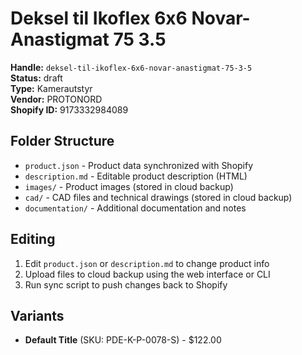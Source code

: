 # Deksel til Ikoflex 6x6 Novar-Anastigmat 75 3.5

**Handle:** `deksel-til-ikoflex-6x6-novar-anastigmat-75-3-5`  
**Status:** draft  
**Type:** Kamerautstyr  
**Vendor:** PROTONORD  
**Shopify ID:** 9173332984089  

## Folder Structure

- `product.json` - Product data synchronized with Shopify
- `description.md` - Editable product description (HTML)
- `images/` - Product images (stored in cloud backup)
- `cad/` - CAD files and technical drawings (stored in cloud backup)
- `documentation/` - Additional documentation and notes

## Editing

1. Edit `product.json` or `description.md` to change product info
2. Upload files to cloud backup using the web interface or CLI
3. Run sync script to push changes back to Shopify

## Variants

- **Default Title** (SKU: PDE-K-P-0078-S) - $122.00
